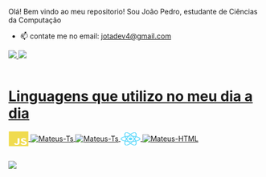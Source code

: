 Olá! Bem vindo ao meu repositorio! Sou João Pedro, estudante de Ciências da Computação
- 📫 contate me no email: jotadev4@gmail.com

<div>
  <a href="https://github.com/stdinJ">
  <img height="180em" src="https://github-readme-stats.vercel.app/api?username=stdinJ&show_icons=true&theme=dracula&include_all_commits=true&count_private=true"/>
  <img height="170em" src="https://github-readme-stats.vercel.app/api/top-langs/?username=stdinJ&layout=compact&langs_count=7&theme=dracula"/>
</div>


  <div style="display: inline_block"><br>
    <h1> Linguagens que utilizo no meu dia a dia </h1>
  <img align="center" alt="Mateus-Js" height="30" width="40" src="https://raw.githubusercontent.com/devicons/devicon/master/icons/javascript/javascript-plain.svg">
  <img align="center" alt="Mateus-Ts" height="30" width="40"src="https://cdn.jsdelivr.net/gh/devicons/devicon@latest/icons/java/java-original.svg">
  <img align="center" alt="Mateus-Ts" height="30" width="40" src="https://cdn.jsdelivr.net/gh/devicons/devicon@latest/icons/c/c-original.svg">
  <img align="center" alt="Mateus-React" height="30" width="40" src="https://raw.githubusercontent.com/devicons/devicon/master/icons/react/react-original.svg">      
  <img align="center" alt="Mateus-HTML" height="30" width="40" src="https://cdn.jsdelivr.net/gh/devicons/devicon@latest/icons/github/github-original.svg">
</div>
  
 ##
  
  <div>
  <a href="https://www.linkedin.com/in/joão-pedro-machado-85714226a/" target="_blank"><img src="https://img.shields.io/badge/-LinkedIn-%230077B5?style=for-the-badge&logo=linkedin&logoColor=white" target="_blank"></a> 
</div>
